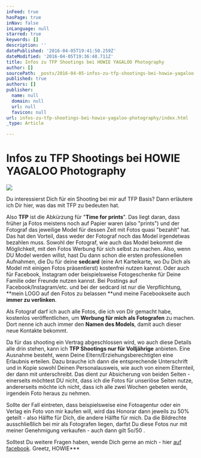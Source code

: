 ```yaml
---
inFeed: true
hasPage: true
inNav: false
inLanguage: null
starred: true
keywords: []
description: ''
datePublished: '2016-04-05T19:41:50.259Z'
dateModified: '2016-04-05T19:36:48.711Z'
title: Infos zu TFP Shootings bei HOWIE YAGALOO Photography
author: []
sourcePath: _posts/2016-04-05-infos-zu-tfp-shootings-bei-howie-yagaloo-photography.md
published: true
authors: []
publisher:
  name: null
  domain: null
  url: null
  favicon: null
url: infos-zu-tfp-shootings-bei-howie-yagaloo-photography/index.html
_type: Article

---
```

# Infos zu TFP Shootings bei HOWIE YAGALOO Photography
![](https://the-grid-user-content.s3-us-west-2.amazonaws.com/7e51f1e8-4636-4ec4-8580-c991ae739b0f.jpg)

Du interessierst Dich für ein Shooting bei mir auf TFP Basis? Dann erläutere ich Dir hier, was das mit TFP zu bedeuten hat.

Also **TFP** ist die Abkürzung für "**Time for prints**". Das liegt daran, dass früher ja Fotos meistens noch auf Papier waren (also "prints") und der Fotograf das jeweilige Model für dessen Zeit mit Fotos quasi "bezahlt" hat. Das hat den Vorteil, dass weder der Fotograf noch das Model irgendetwas bezahlen muss. Sowohl der Fotograf, wie auch das Model bekommt die Möglichkeit, mit den Fotos Werbung für sich selbst zu machen. Also, wenn DU Model werden willst, hast Du dann schon die ersten professionellen Aufnahmen, die Du für deine **sedcard** (eine Art Karteikarte, wo Du Dich als Model mit einigen Fotos präsentierst) kostenfrei nutzen kannst. Oder auch für Facebook, Instagram oder beispielsweise Fotogeschenke für Deine Familie oder Freunde nutzen kannst. Bei Postings auf Facebook/Instagram/etc. und bei der sedcard ist nur die Verpflichtung, **mein LOGO auf den Fotos zu belassen **und meine Facebookseite auch **immer zu verlinken**. 

Als Fotograf darf ich auch alle Fotos, die ich von Dir gemacht habe, kostenlos veröffentlichen, um **Werbung für mich als Fotografen** zu machen. Dort nenne ich auch immer den **Namen des Models**, damit auch dieser neue Kontakte bekommt.

Da für das shooting ein Vertrag abgeschlossen wird, wo auch diese Details alle drin stehen, kann ich **TFP Shootings nur für Volljährige** anbieten. Eine Ausnahme besteht, wenn Deine Eltern/Erziehungsberechtigten eine Erlaubnis erteilen. Dazu brauche ich dann die entsprechende Unterschrift und in Kopie sowohl Deinen Personalausweis, wie auch von einem Elternteil, der dann mit unterschreibt. Das dient zur Absicherung von beiden Seiten - einerseits möchtest DU nicht, dass ich die Fotos für unseriöse Seiten nutze, andererseits möchte ich  nicht, dass ich alle zwei Wochen gebeten werde, irgendein Foto heraus zu nehmen. 

Sollte der Fall eintreten, dass beispielsweise eine Fotoagentur oder ein Verlag ein Foto von mir kaufen will, wird das Honorar dann jeweils zu 50% geteilt - also Hälfte für Dich, die andere Hälfte für mich. Da die Bildrechte ausschließlich bei mir als Fotografen liegen, darfst Du diese Fotos nur mit meiner Genehmigung verkaufen - auch dann gilt 5o/50 .

Solltest Du weitere Fragen haben, wende Dich gerne an mich - hier [auf facebook][0].  Greetz, HOWIE\*\*\*

[0]: https://www.facebook.com/howieyagaloophotography